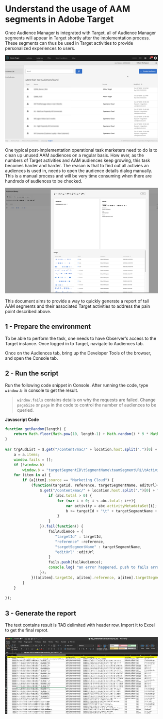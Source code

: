 # Understand the usage of AAM segments in Adobe Target

Once Audience Manager is integrated with Target, all of Audience Manager segments will appear in Target shortly after the implementation process. These segments can thus be used in Target activities to provide personalized experiences to users. 

![Integration](./images/target.png)

One typical post-implementation operational task marketers need to do is to clean up unused AAM audiences on a regular basis. How ever, as the numbers of Target activities and AAM audiences keep growing, this task becomes harder and harder. The reason is that to find out all activies an audiences is used in, needs to open the audience details dialog manually. This is a manual process and will be very time consuming when there are hundreds of audiences to be checked. 

![audience details dialog](./images/target2.png)

This document aims to provide a way to quickly generate a report of tall AAM segments and their associated Target activities to address the pain point described above.

## 1 - Prepare the environment  

To be able to perform the task, one needs to have Observer's access to the Target instance. Once logged in to Target, navigate to Audiences tab.

Once on the Audiences tab, bring up the Developer Tools of the browser, and open the Console tab.

## 2 - Run the script 

Run the following code snippet in Console. After running the code, type `window.b` in console to get the result.

> `window.fails` contains details on why the requests are failed.
> Change `pageSize` or `page` in the code to control the number of audiences to be queried.

**Javascript Code**
```javascript
function getRandom(length) {
    return Math.floor(Math.pow(10, length-1) + Math.random() * 9 * Math.pow(10, length-1));
}

var trgAudList = $.get("/content/mac/" + location.host.split(".")[0] + "/target/audiences.at.json?pageSize=500&page=1&_=" + getRandom(13), function(a) {
    a = a.items;
    window.fails = [];
    if (!window.b)
	    window.b = "targetSegmentID\tSegmentName\taamSegmentURL\tActivityID\tActivityName\tActivityType\tActivityStatus\tActivityModifiedBy\n";
	for (item in a) {
		if (a[item].source == "Marketing Cloud") {
            (function(targetId, reference, targetSegmentName, editUrl){
                $.get("/content/mac/" + location.host.split(".")[0] + "/target/activities.referring.audience.at.json?segmentId=" + targetId + "&audienceRef=" + reference + "&_=" + getRandom(13), function(abc) {
                    if (abc.total > 0) {
                        for (var i = 0; i < abc.total; i++){
                            var activity = abc.activityMetadataSet[i];
                            b += targetId + "\t" + targetSegmentName + "\t" + editUrl + "\t" + activity.id + "\t" + activity.name + "\t" + activity.type + "\t" + activity.status + "\t" + activity.modifiedBy + "\n";
                        }
                    }
                }).fail(function() {
                    failAudience = {
                       "targetId" : targetId,
                       "reference" :reference,
                       "targetSegmentName" : targetSegmentName,
                       "editUrl" :editUrl
                    }
                    fails.push(failAudience);
                    console.log( "an error happened, push to fails array" );
                });
            })(a[item].targetId, a[item].reference, a[item].targetSegmentName, a[item].marketingcloudmetadata.editUrl)
		}
	}

});
```

## 3 - Generate the report

The text contains result is TAB delimited with header row. Import it to Excel to get the final reprot.

![report](./images/report.png)